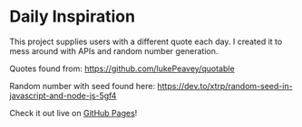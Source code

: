 # Daily Inspiration

This project supplies users with a different quote each day. I created it to mess around with APIs and random number generation.

Quotes found from: https://github.com/lukePeavey/quotable

Random number with seed found here: https://dev.to/xtrp/random-seed-in-javascript-and-node-js-5gf4 

Check it out live on [GitHub Pages](https://icecoolr.github.io/Daily-Inspiration/)!
